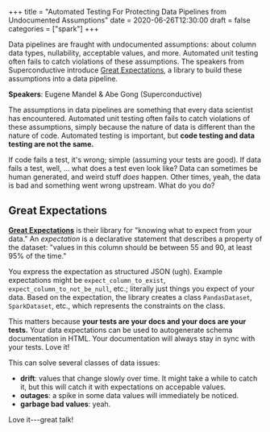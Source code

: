 +++
title = "Automated Testing For Protecting Data Pipelines from Undocumented Assumptions"
date = 2020-06-26T12:30:00
draft = false
categories = ["spark"]
+++

Data pipelines are fraught with undocumented assumptions: about column data types, nullability, acceptable values, and more. Automated unit testing often fails to catch violations of these assumptions. The speakers from Superconductive introduce [Great Expectations](https://github.com/great-expectations/great_expectations), a library to build these assumptions into a data pipeline.

<!--more-->

**Speakers**: Eugene Mandel & Abe Gong (Superconductive)

The assumptions in data pipelines are something that every data scientist has encountered. Automated unit testing often fails to catch violations of these assumptions, simply because the nature of data is different than the nature of code. Automated testing is important, but **code testing and data testing are not the same.** 

If code fails a test, it's wrong; simple (assuming your tests are good). If data fails a test, well, ... what does a test even look like? Data can sometimes be human generated, and weird stuff *does* happen. Other times, yeah, the data is bad and something went wrong upstream. What do you do?


## Great Expectations
[**Great Expectations**](https://github.com/great-expectations/great_expectations) is their library for "knowing what to expect from your data." An *expectation* is a declarative statement that describes a property of the dataset: "values in this column should be between 55 and 90, at least 95% of the time." 

You express the expectation as structured JSON (ugh). Example expectations might be `expect_column_to_exist`, `expect_column_to_not_be_null`, etc.; literally just things you expect of your data. Based on the expectation, the library creates a class `PandasDataset`, `SparkDataset`, etc., which represents the constraints on the class. 

This matters because **your tests are your docs and your docs are your tests.** Your data expectations can be used to autogenerate schema documentation in HTML. Your documentation will always stay in sync with your tests. Love it!

This can solve several classes of data issues:
 * **drift**: values that change slowly over time. It might take a while to catch it, but this will catch it with expectations on accepable values.
 * **outages**: a spike in some data values will immediately be noticed.
 * **garbage bad values**: yeah.

Love it---great talk!
